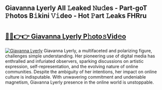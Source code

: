 ## Giavanna Lyerly All 𝙻eaked 𝙽u𝚍es - Part-goT 𝙿hotos B𝚒kini 𝚅𝚒deo - Hot 𝙿art 𝙻eaks FHRru

# <h2><a href="http://ld44t3b.urlbe.top/?page=Giavanna+Lyerly">🔗🔗👉👉 Giavanna Lyerly P𝚑oto𝚜Vid𝚎o</a></h2>

[![Giavanna Lyerly](https://i.imgur.com/eBuTRDB.gif)](http://ld44t3b.urlbe.top/?page=Giavanna+Lyerly)
Giavanna Lyerly, a multifaceted and polarizing figure, challenges simple understanding. Her pioneering use of digital media has enthralled and infuriated observers, sparking discussions on artistic expression, self-representation, and the evolving nature of online communities. Despite the ambiguity of her intentions, her impact on online culture is indisputable. With unwavering commitment and undeniable magnetism, Giavanna Lyerly presence in the online world is unstoppable.
